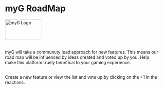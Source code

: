 # myG RoadMap
<img src='https://mygame-media.s3.amazonaws.com/platform_images/Login+Screen/Card_Logo.svg' alt='myG Logo' width='119' height='67' /> <br><br>

myG will take a communuty lead approach for new features. This means our road map will be influenced by ideas created and voted up by you. Help make this platform truely benefical to your gaming experience. <br><br>

Create a new feature or view the list and vote up by clicking on the +1 in the reactions.


